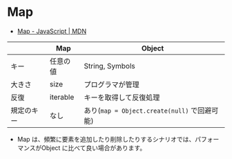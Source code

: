 # Map

- [Map - JavaScript | MDN](https://developer.mozilla.org/ja/docs/Web/JavaScript/Reference/Global_Objects/Map)

|              | Map             | Object                 |
| ------------ | --------------- | ---------------------- |
| キー          | 任意の値         | String, Symbols        |
| 大きさ        | size            | プログラマが管理          |
| 反復          | iterable        | キーを取得して反復処理     |
| 規定のキー     | なし             | あり(`map = Object.create(null)` で回避可能) |

- Map は、頻繁に要素を追加したり削除したりするシナリオでは、パフォーマンスがObject に比べて良い場合があります。

